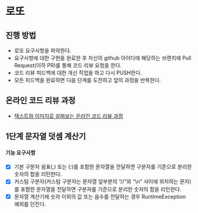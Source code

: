 # 로또
## 진행 방법
* 로또 요구사항을 파악한다.
* 요구사항에 대한 구현을 완료한 후 자신의 github 아이디에 해당하는 브랜치에 Pull Request(이하 PR)를 통해 코드 리뷰 요청을 한다.
* 코드 리뷰 피드백에 대한 개선 작업을 하고 다시 PUSH한다.
* 모든 피드백을 완료하면 다음 단계를 도전하고 앞의 과정을 반복한다.

## 온라인 코드 리뷰 과정
* [텍스트와 이미지로 살펴보는 온라인 코드 리뷰 과정](https://github.com/next-step/nextstep-docs/tree/master/codereview)



## 1단계 문자열 덧셈 계산기
#### 기능 요구사항
- [x] 기본 구분자 쉼표(,) 또는 (:)를 포함한 문자열을 전달하면 구분자를 기준으로 분리한 숫자의 합을 리턴한다.
- [x] 커스텀 구분자(커스텀 구분자는 문자열 앞부분의 “//”와 “\n” 사이에 위치하는 문자)를 포함한 문자열을 전달하면 구분자를 기준으로 분리한 숫자의 합을 리턴한다.
- [x] 문자열 계산기에 숫자 이외의 값 또는 음수를 전달하는 경우 RuntimeException 예외를 던진다.
